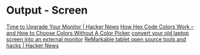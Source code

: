 # Output - Screen

[Time to Upgrade Your Monitor | Hacker News](https://news.ycombinator.com/item?id=23551983)
[How Hex Code Colors Work – and How to Choose Colors Without A Color Picker](https://www.freecodecamp.org/news/how-hex-code-colors-work-how-to-choose-colors-without-a-color-picker/)
[convert your old laptop screen into an external monitor](https://www.slashdigit.com/convert-old-laptop-screen-external-monitor/)
[ReMarkable tablet open source tools and hacks | Hacker News](https://news.ycombinator.com/item?id=25124211)

